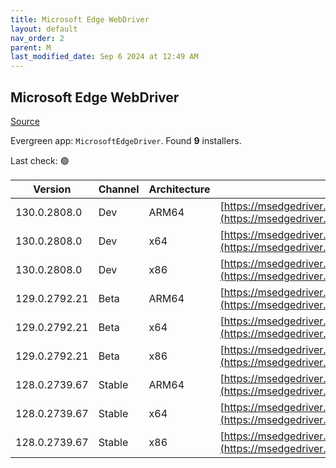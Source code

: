 ```yaml
---
title: Microsoft Edge WebDriver
layout: default
nav_order: 2
parent: M
last_modified_date: Sep 6 2024 at 12:49 AM
---
```


## Microsoft Edge WebDriver

[Source](https://www.microsoft.com/edge)

Evergreen app: `MicrosoftEdgeDriver`. Found **9** installers.

Last check: 🟢

| Version       | Channel | Architecture | URI                                                                                                                                            |
| ------------- | ------- | ------------ | ---------------------------------------------------------------------------------------------------------------------------------------------- |
| 130.0.2808.0  | Dev     | ARM64        | [https://msedgedriver.azureedge.net/130.0.2808.0/edgedriver_arm64.zip](https://msedgedriver.azureedge.net/130.0.2808.0/edgedriver_arm64.zip)   |
| 130.0.2808.0  | Dev     | x64          | [https://msedgedriver.azureedge.net/130.0.2808.0/edgedriver_win64.zip](https://msedgedriver.azureedge.net/130.0.2808.0/edgedriver_win64.zip)   |
| 130.0.2808.0  | Dev     | x86          | [https://msedgedriver.azureedge.net/130.0.2808.0/edgedriver_win32.zip](https://msedgedriver.azureedge.net/130.0.2808.0/edgedriver_win32.zip)   |
| 129.0.2792.21 | Beta    | ARM64        | [https://msedgedriver.azureedge.net/129.0.2792.21/edgedriver_arm64.zip](https://msedgedriver.azureedge.net/129.0.2792.21/edgedriver_arm64.zip) |
| 129.0.2792.21 | Beta    | x64          | [https://msedgedriver.azureedge.net/129.0.2792.21/edgedriver_win64.zip](https://msedgedriver.azureedge.net/129.0.2792.21/edgedriver_win64.zip) |
| 129.0.2792.21 | Beta    | x86          | [https://msedgedriver.azureedge.net/129.0.2792.21/edgedriver_win32.zip](https://msedgedriver.azureedge.net/129.0.2792.21/edgedriver_win32.zip) |
| 128.0.2739.67 | Stable  | ARM64        | [https://msedgedriver.azureedge.net/128.0.2739.67/edgedriver_arm64.zip](https://msedgedriver.azureedge.net/128.0.2739.67/edgedriver_arm64.zip) |
| 128.0.2739.67 | Stable  | x64          | [https://msedgedriver.azureedge.net/128.0.2739.67/edgedriver_win64.zip](https://msedgedriver.azureedge.net/128.0.2739.67/edgedriver_win64.zip) |
| 128.0.2739.67 | Stable  | x86          | [https://msedgedriver.azureedge.net/128.0.2739.67/edgedriver_win32.zip](https://msedgedriver.azureedge.net/128.0.2739.67/edgedriver_win32.zip) |
